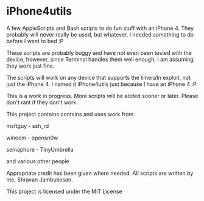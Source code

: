 iPhone4utils
============

A few AppleScripts and Bash scripts to do fun stuff with an iPhone 4. 
They probably will never really be used, but whatever, I needed something to do before I went to bed :P

These scripts are probably buggy and have not even been tested with the device, however, since Terminal handles them well enough, I am assuming they work just fine. 

The scripts will work on any device that supports the limera1n exploit, not just the iPhone 4. I named it iPhone4utils
just because I have an iPhone 4 :P

This is a work in progress. More scripts will be added sooner or later. Please don't rant if they don't work.

This project contains contains and uses work from

msftguy - ssh_rd

winocm - opensn0w

semaphore - TinyUmbrella

and various other people. 

Appropriate credit has been given where needed. All scripts are written by me, Shravan Jambukesan.

This project is licensed under the MIT License

